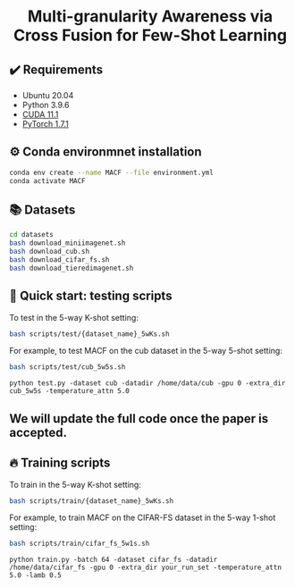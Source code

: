 <div align="center">
  <h1>Multi-granularity Awareness via Cross Fusion for Few-Shot Learning</h1>
</div>



## :heavy_check_mark: Requirements
* Ubuntu 20.04
* Python 3.9.6
* [CUDA 11.1](https://developer.nvidia.com/cuda-toolkit)
* [PyTorch 1.7.1](https://pytorch.org)


## :gear: Conda environmnet installation
```bash
conda env create --name MACF --file environment.yml
conda activate MACF
```

## :books: Datasets
```bash
cd datasets
bash download_miniimagenet.sh
bash download_cub.sh
bash download_cifar_fs.sh
bash download_tieredimagenet.sh
```

## :pushpin: Quick start: testing scripts
To test in the 5-way K-shot setting:
```bash
bash scripts/test/{dataset_name}_5wKs.sh
```
For example, to test MACF on the cub dataset in the 5-way 5-shot setting:
```bash
bash scripts/test/cub_5w5s.sh
```
```
python test.py -dataset cub -datadir /home/data/cub -gpu 0 -extra_dir cub_5w5s -temperature_attn 5.0 
```

## We will update the full code once the paper is accepted.

## :fire: Training scripts
To train in the 5-way K-shot setting:
```bash
bash scripts/train/{dataset_name}_5wKs.sh
```
For example, to train MACF on the CIFAR-FS dataset in the 5-way 1-shot setting:
```bash
bash scripts/train/cifar_fs_5w1s.sh
```
```
python train.py -batch 64 -dataset cifar_fs -datadir /home/data/cifar_fs -gpu 0 -extra_dir your_run_set -temperature_attn 5.0 -lamb 0.5
```

